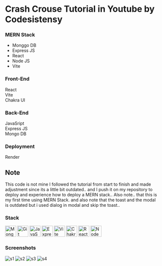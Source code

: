 # Crash Crouse Tutorial in Youtube by Codesistensy

### MERN Stack

- Monggo DB
- Express JS
- React
- Node JS
- Vite

### Front-End

React <br />
Vite <br />
Chakra UI <br />

### Back-End

JavaSript <br />
Express JS <br />
Mongo DB <br />

### Deployment

Render <br />

## Note

This code is not mine I followed the tutorial from start to finish and made adjustment since its a little bit outdated..
and I push it on my repository to deploy and experience how to deploy a MERN stack..
Also note.. that this is my first time using MERN Stack.
and also note that the toast and the modal is outdated but i used dialog in modal and skip the toast..

### Stack

<p align="left">
  <a href="https://www.mongodb.com" target="_blank" rel="noreferrer"><img src="https://github.com/user-attachments/assets/9e101c68-20a8-4acc-bb14-6165ff631005" width="36" height="36" alt="MongoDB" /></a>
  <a href="https://git-scm.com/" target="_blank" rel="noreferrer"><img src="https://github.com/user-attachments/assets/630411d3-09c3-4273-ac41-a2eb1424dc9f" width="36" height="36" alt="Git" /></a>
  <a href="https://developer.mozilla.org/en-US/docs/Web/JavaScript" target="_blank" rel="noreferrer"><img src="https://github.com/user-attachments/assets/a0a808e5-b878-480f-8ff0-8ddb8714f398" width="36" height="36" alt="JavaScript" /></a>
  <a href="https://expressjs.com" target="_blank" rel="noreferrer"><img src="https://github.com/user-attachments/assets/ad882689-e89d-4f75-8e1c-31493dce18ff" width="36" height="36" alt="ExpressJS" /></a>
  <a href="https://vite.dev" target="_blank" rel="noreferrer"><img src="https://github.com/user-attachments/assets/668b9b7b-ece6-466e-bfcd-1567d4c73427" width="36" height="36" alt="Vite" /></a>
  <a href="https://chakra-ui.com" target="_blank" rel="noreferrer"><img src="https://github.com/user-attachments/assets/0ddce361-c99b-4737-b4c0-118a476c5596" width="36" height="36" alt="ChakraUI" /></a>
  <a href="https://react.dev" target="_blank" rel="noreferrer"><img src="https://github.com/user-attachments/assets/1da46036-25cd-418e-9960-ef57d297a966" width="36" height="36" alt="React" /></a>
  <a href="https://nodejs.org/en" target="_blank" rel="noreferrer"><img src="https://github.com/user-attachments/assets/219d4a01-35b0-4c10-b05d-f7c636838969" width="36" height="36" alt="NodeJS" /></a>
</p>

### Screenshots

![s1](https://github.com/user-attachments/assets/f0e04ddb-d43f-4c29-ac03-55e4f632db52)
![s2](https://github.com/user-attachments/assets/01d13e13-71f8-4c50-9127-3d1d6740481d)
![s3](https://github.com/user-attachments/assets/816b9511-8e86-4dda-9a96-186a533436c3)
![s4](https://github.com/user-attachments/assets/7e7b6924-f09d-4b72-8ddc-e6081e6609c2)
